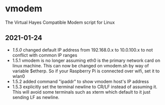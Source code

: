 # vmodem
The Virtual Hayes Compatible Modem script for Linux

2021-01-24
----------
* _1.5.0_ changed default IP address from 192.168.0.x to 10.0.100.x to not conflict with common IP ranges
* 1.5.1 vmodem is no longer assuming eth0 is the primary network card on linux machine. This can now be changed on vmodem.sh by way of variable $etherp. So if your Raspberry Pi is connected over wifi, set it to wlan0
* 1.5.2 added command "ipaddr" to show vmodem host's IP address
* 1.5.3 explicitly set the terminal newline to CR/LF instead of assuming it. This will avoid some terminals such as xterm which default to it just sending LF as newline.
